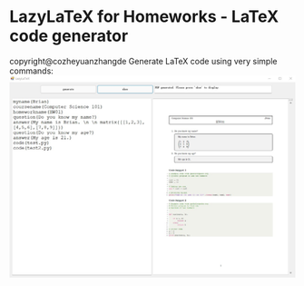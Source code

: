 # LazyLaTeX for Homeworks - LaTeX code generator
copyright@cozheyuanzhangde
Generate LaTeX code using very simple commands:
![LazyLaTeX](docs/images/LazyLaTeX.jpg)
